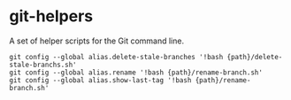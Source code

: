 # git-helpers
A set of helper scripts for the Git command line.


```shell
git config --global alias.delete-stale-branches '!bash {path}/delete-stale-branchs.sh'
git config --global alias.rename '!bash {path}/rename-branch.sh'
git config --global alias.show-last-tag '!bash {path}/rename-branch.sh'
```
